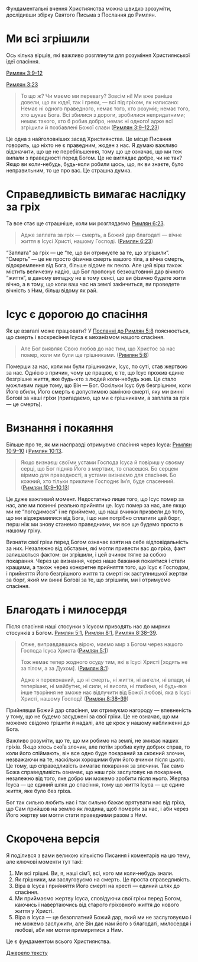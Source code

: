Фундаментальні вчення Християнства можна швидко зрозуміти, дослідивши збірку Святого Письма з Послання до Римлян.

# Ми всі згрішили

Ось кілька віршів, які важливо розглянути для розуміння Християнської ідеї спасіння.

[Римлян 3:9–12](https://www.biblegateway.com/passage/?search=Rom+3%3A9-12&version=ERV-UK%3BUKR)

[Римлян 3:23](https://www.biblegateway.com/passage/?search=Rom+3%3A23&version=ERV-UK%3BUKR)

> То що ж? Чи маємо ми перевагу? Зовсім ні! Ми вже раніше довели, що як юдеї, так і греки, — всі під гріхом, як написано: Немає ні одного праведного, немає того, хто розуміє; немає того, хто шукає Бога. Всі збилися з дороги, зробилися непридатними; немає такого, хто б робив добро, немає ні одного! адже всі згрішили й позбавлені Божої слави ([Римлян 3:9–12,23](https://www.bible.com/bible/3786/ROM.3.9-12,23))

Це одна з найголовніших засад Християнства. Це місце Писання говорить, що ніхто не є праведним, жоден з нас. Я думаю важливо відзначити, що це не перебільшення, тому що це означає, що ми теж випали з праведності перед Богом. Це не виглядає добре, чи не так? Якщо ви коли-небудь, будь-коли робили щось, що, як ви знаєте, було неправильним, то це про вас. Це страшна думка.

# Справедливість вимагає наслідку за гріх

Та все стає ще страшніше, коли ми розглядаємо [Римлян 6:23](https://www.biblegateway.com/passage/?search=Rom+6%3A23&version=ERV-UK%3BUKR).

> Адже заплата за гріх — смерть, а Божий дар благодаті — вічне життя в Ісусі Христі, нашому Господі. ([Римлян 6:23](https://www.bible.com/bible/3786/ROM.6.23))

“Заплата” за гріх — це “те, що ви отримуєте за те, що згрішили”. “Смерть” — це не просто фізична смерть вашого тіла, а вічна смерть, відокремлення від Бога, більше відоме як пекло. Але цей вірш також містить величезну надію, що Бог пропонує безкоштовний дар вічного “життя”, в даному випадку не в тому сенсі, що ви фізично будете жити вічно, а в тому, що коли ваш час на землі закінчиться, ви проведете вічність з Ним, більш відому як рай.

# Ісус є дорогою до спасіння

Як це взагалі може працювати? У [Посланні до Римлян 5:8](https://www.biblegateway.com/passage/?search=Rom+5%3A8&version=ERV-UK%3BUKR) пояснюється, що смерть і воскресіння Ісуса є механізмом нашого спасіння.

> Але Бог виявляє Свою любов до нас тим, що Христос за нас помер, коли ми були ще грішниками. ([Римлян 5:8](https://www.bible.com/bible/3786/ROM.5.8))

Померши за нас, коли ми були грішниками, Ісус, по суті, став жертвою за нас. Однією з причин, чому це працює, є те, що Ісус прожив єдине безгрішне життя, яке будь-хто з людей коли-небудь жив. Це стало можливим лише тому, що Він — Бог. Оскільки Ісус був безгрішним, коли Його вбили, Його смерть є допустимою заміною смерті, яку ми винні Богові за наші гріхи (пригадаємо, що ми є грішниками, а заплата за гріх — це смерть).

# Визнання і покаяння

Більше про те, як ми насправді отримуємо спасіння через Ісуса: [Римлян 10:9–10](https://www.biblegateway.com/passage/?search=Rom+10%3A9-10&version=ERV-UK%3BUKR) і [Римлян 10:13](https://www.biblegateway.com/passage/?search=Rom+10%3A13&version=ERV-UK%3BUKR).

> Якщо визнаєш своїми устами Господа Ісуса й повіриш у своєму серці, що Бог підняв Його з мертвих, то спасешся. Бо серцем віримо для праведності, а устами визнаємо для спасіння. Бо кожний, хто тільки прикличе Господнє Ім’я, буде спасенний. ([Римлян 10:9–10,13](https://www.bible.com/bible/3786/ROM.10.9-10,13))

Це дуже важливий момент. Недостатньо лише того, що Ісус помер за нас, але ми повинні реально прийняти це. Ісус помер за нас, але якщо ми не “погодимося” і не приймемо, що наші вчинки призвели до того, що ми відокремилися від Бога, і що нам потрібно сплатити цей борг, перш ніж ми знову станемо праведними, ми все ще будемо просто в нашому гріху.

Визнати свої гріхи перед Богом означає взяти на себе відповідальність за них. Незалежно від обставин, які могли привести вас до гріха, факт залишається фактом: ви згрішили, і цей вчинок тягне за собою покарання. Через це визнання, через наше бажання покаятися і стати кращими, а також через конкретне прийняття того, що Ісус є Господом, і прийняття Його безгрішного життя та смерті як заступницької жертви за борг, який ми винні Богові за те, що згрішили, ми і отримуємо спасіння.

# Благодать і милосердя

Після спасіння наші стосунки з Ісусом приводять нас до мирних стосунків з Богом. [Римлян 5:1](https://www.biblegateway.com/passage/?search=Rom+5%3A1&version=ERV-UK%3BUKR), [Римлян 8:1](https://www.biblegateway.com/passage/?search=Rom+8%3A1&version=ERV-UK%3BUKR), [Римлян 8:38–39](https://www.biblegateway.com/passage/?search=Rom+8%3A38-39&version=ERV-UK%3BUKR).

> Отже, виправдавшись вірою, маємо мир з Богом через нашого Господа Ісуса Христа ([Римлян 5:1](https://www.bible.com/bible/3786/ROM.5.1))
>
> Тож немає тепер жодного осуду тим, які в Ісусі Христі [ходять не за тілом, а за Духом]. ([Римлян 8:1](https://www.bible.com/bible/3786/ROM.8.1))
>
> Адже я переконаний, що ні смерть, ні життя, ні ангели, ні влади, ні теперішнє, ні майбутнє, ні сили, ні висота, ні глибина, ні будь‑яке інше творіння не зможе нас відлучити від Божої любові, яка в Ісусі Христі, нашому Господі! ([Римлян 8:38–39](https://www.bible.com/bible/3786/ROM.8.38-39))

Прийнявши Божий дар спасіння, ми отримуємо нагороду — впевненість у тому, що не будемо засуджені за свої гріхи. Це не означає, що ми можемо свідомо грішити й надалі, але це крок у нашому наближенні до Бога.

Важливо розуміти, що те, що ми робимо на землі, не змиває наших гріхів. Якщо хтось скоїв злочин, але потім зробив купу добрих справ, то коли його спіймають, він все одно буде покараний за скоєний злочин, незважаючи на те, наскільки хорошими були його вчинки після цього. Це тому, що справедливість вимагає покарання за злочини. Так само Божа справедливість означає, що наш гріх заслуговує на покарання, незалежно від того, яке добро ми можемо зробити після нього. Жертва Ісуса — це єдиний шлях до спасіння, тому що життя Ісуса — це єдине життя, яке було без гріха.

Бог так сильно любить нас і так сильно бажає врятувати нас від гріха, що Сам прийшов на землю як людина, щоб померти за нас, і аби через Його жертву ми могли стати праведними разом з Ним.

# Скорочена версія

Я поділився з вами великою кількістю Писання і коментарів на цю тему, але ключові моменти тут такі:

1. Ми всі грішні. Ви, я, наші сім’ї, всі, кого ми коли-небудь знали.
2. Як грішники, ми заслуговуємо на смерть. Це проста справедливість.
3. Віра в Ісуса і прийняття Його смерті на хресті — єдиний шлях до спасіння.
4. Ми приймаємо жертву Ісуса, сповідуючи свої гріхи перед Богом, каючись і навертаючись від старого гріховного життя до нового життя у Христі.
5. Віра в Ісуса — це безоплатний Божий дар, який ми не заслуговуємо і не можемо заслужити, але Він дає нам його з благодаті, милосердя і любові, аби ми могли примиритися з Ним.

Це є фундаментом всього Християнства.

[Джерело тексту](https://airylvat.github.io/Romans-Road/)
